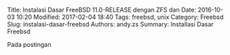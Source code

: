 Title: Instalasi Dasar FreeBSD 11.0-RELEASE dengan ZFS dan
Date: 2016-10-03 10:20
Modified: 2017-02-04 18:40
Tags: freebsd, unix
Category: Freebsd
Slug: instalasi-dasar-freebsd
Authors: andy.zs
Summary: Installasi Dasar Freebsd

Pada postingan 
